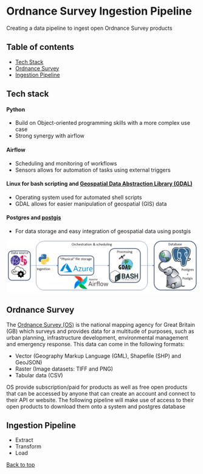 # Ordnance Survey Ingestion Pipeline
Creating a data pipeline to ingest open Ordnance Survey products

## Table of contents
- [Tech Stack](https://github.com/SuperSalcedo22/os_open_pipeline#Ordnance-Survey)
- [Ordnance Survey](https://github.com/SuperSalcedo22/os_open_pipeline#Ordnance-Survey)
- [Ingestion Pipeline](https://github.com/SuperSalcedo22/os_open_pipeline#Ingestion-Pipeline)


## Tech stack
#### Python
- Build on Object-oriented programming skills with a more complex use case
- Strong synergy with airflow 
#### Airflow
- Scheduling and monitoring of workflows
- Sensors allows for automation of tasks using external triggers
#### Linux for bash scripting and [Geospatial Data Abstraction Library (GDAL)](https://gdal.org/index.html)
- Operating system used for automated shell scripts
- GDAL allows for easier manipulation of geospatial (GIS) data
#### Postgres and [postgis](https://postgis.net/)
- For data storage and easy integration of geospatial data using postgis

![alt text](https://github.com/SuperSalcedo22/os_open_pipeline/blob/main/pipeline_tech_stack.png "Tech Stack")

## Ordnance Survey
The [Ordnance Survey (OS)](https://www.ordnancesurvey.co.uk/) is the national mapping agency for Great Britain (GB) which surveys and provides data for a multitude of purposes, such as urban planning, infrastructure development, environmental management and emergency response. This data can come in the following formats:
- Vector (Geography Markup Language (GML), Shapefile (SHP) and GeoJSON)
- Raster (Image datasets: TIFF and PNG)
- Tabular data (CSV)

OS provide subscription/paid for products as well as free open products that can be accessed by anyone that can create an account and connect to their API or website. The following pipeline will make use of access to their open products to download them onto a system and postgres database

## Ingestion Pipeline
- Extract
- Transform
- Load


[Back to top](https://github.com/SuperSalcedo22/os_open_pipeline)
